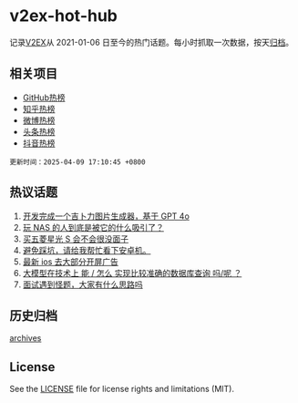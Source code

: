 # v2ex-hot-hub

 记录[V2EX](https://www.v2ex.com/)从 2021-01-06 日至今的热门话题。每小时抓取一次数据，按天[归档](archives)。
 
 ## 相关项目

- [GitHub热榜](https://github.com/snaildev/github-hot-hub)
- [知乎热榜](https://github.com/snaildev/zhihu-hot-hub)
- [微博热榜](https://github.com/snaildev/weibo-hot-hub)
- [头条热榜](https://github.com/snaildev/toutiao-hot-hub)
- [抖音热榜](https://github.com/snaildev/douyin-hot-hub)


 `更新时间：2025-04-09 17:10:45 +0800`

## 热议话题

1. [开发完成一个吉卜力图片生成器，基于 GPT 4o](https://www.v2ex.com/t/1124154)
1. [玩 NAS 的人到底是被它的什么吸引了？](https://www.v2ex.com/t/1124033)
1. [买五菱星光 S 会不会很没面子](https://www.v2ex.com/t/1124229)
1. [避免踩坑，请给我帮忙看下安卓机。](https://www.v2ex.com/t/1124188)
1. [最新 ios 去大部分开屏广告](https://www.v2ex.com/t/1124220)
1. [大模型在技术上 能 / 怎么 实现比较准确的数据库查询 吗/呢 ？](https://www.v2ex.com/t/1124121)
1. [面试遇到怪题，大家有什么思路吗](https://www.v2ex.com/t/1124068)

## 历史归档

[archives](archives)

## License

See the [LICENSE](LICENSE) file for license rights and limitations (MIT).
